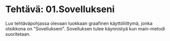 # Tehtävä: 01.Sovellukseni

Luo tehtäväpohjassa olevaan luokkaan graafinen käyttöliittymä, 
jonka otsikkona on "Sovellukseni". Sovelluksen tulee käynnistyä kun 
main-metodi suoritetaan.

